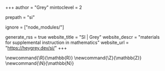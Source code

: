 <!--
Add here global page variables to use throughout your website.
-->
+++
author = "Grey"
mintoclevel = 2

prepath = "si"

ignore = ["node_modules/"]

generate_rss = true
website_title = "SI | Grey"
website_descr = "materials for supplemental instruction in mathematics"
website_url   = "https://heygrey.dev/si/"
+++

<!--
Add here global latex commands to use throughout your pages.
-->
\newcommand{\R}{\mathbb{R}}
\newcommand{\Z}{\mathbb{Z}}
\newcommand{\N}{\mathbb{N}}
